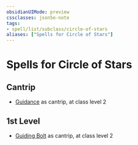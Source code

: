 ```yaml
---
obsidianUIMode: preview
cssclasses: json5e-note
tags:
- spell/list/subclass/circle-of-stars
aliases: ["Spells for Circle of Stars"]
---
```

# Spells for Circle of Stars

## Cantrip

- [Guidance](guidance "PHB") as cantrip, at class level 2

## 1st Level

- [Guiding Bolt](guiding-bolt "PHB") as cantrip, at class level 2